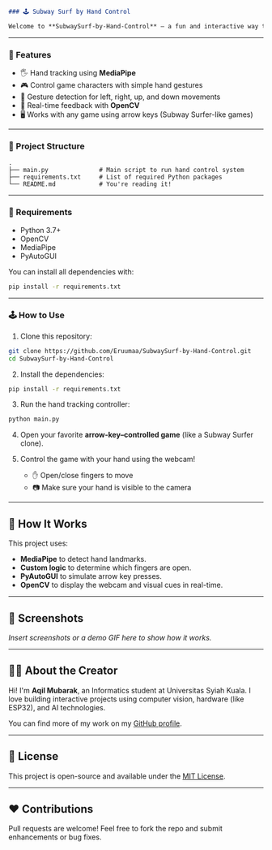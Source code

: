 ```markdown
### 🕹️ Subway Surf by Hand Control

Welcome to **SubwaySurf-by-Hand-Control** – a fun and interactive way to play a Subway Surfer–style game using your **hand gestures and webcam**! Built using **Python**, **OpenCV**, **MediaPipe**, and **PyAutoGUI**, this project allows you to simulate keyboard control without touching a keyboard – just wave your hand to control the game!
```
---

### 🚀 Features

- 🖐️ Hand tracking using **MediaPipe**
- 🎮 Control game characters with simple hand gestures
- 🧠 Gesture detection for left, right, up, and down movements
- 🔁 Real-time feedback with **OpenCV**
- 🖥️ Works with any game using arrow keys (Subway Surfer-like games)

---

### 📁 Project Structure

```
.
├── main.py              # Main script to run hand control system
├── requirements.txt     # List of required Python packages
└── README.md            # You're reading it!

```

---

### 🔧 Requirements

- Python 3.7+
- OpenCV
- MediaPipe
- PyAutoGUI

You can install all dependencies with:

```bash
pip install -r requirements.txt
````

---

### 🕹️ How to Use

1. Clone this repository:

```bash
git clone https://github.com/Eruumaa/SubwaySurf-by-Hand-Control.git
cd SubwaySurf-by-Hand-Control
```

2. Install the dependencies:

```bash
pip install -r requirements.txt
```

3. Run the hand tracking controller:

```bash
python main.py
```

4. Open your favorite **arrow-key–controlled game** (like a Subway Surfer clone).
5. Control the game with your hand using the webcam!

   * ✋ Open/close fingers to move
   * 📷 Make sure your hand is visible to the camera

---

## 🧠 How It Works

This project uses:

* **MediaPipe** to detect hand landmarks.
* **Custom logic** to determine which fingers are open.
* **PyAutoGUI** to simulate arrow key presses.
* **OpenCV** to display the webcam and visual cues in real-time.

---

## 📸 Screenshots

*Insert screenshots or a demo GIF here to show how it works.*

---

## 🙋‍♂️ About the Creator

Hi! I'm **Aqil Mubarak**, an Informatics student at Universitas Syiah Kuala. I love building interactive projects using computer vision, hardware (like ESP32), and AI technologies.

You can find more of my work on my [GitHub profile](https://github.com/Eruumaa).

---

## 📜 License

This project is open-source and available under the [MIT License](LICENSE).

---

## ❤️ Contributions

Pull requests are welcome! Feel free to fork the repo and submit enhancements or bug fixes.

```
